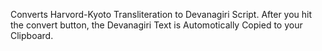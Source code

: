 Converts Harvord-Kyoto Transliteration to Devanagiri Script. After you hit the convert button, the Devanagiri Text is Automotically Copied to your Clipboard.